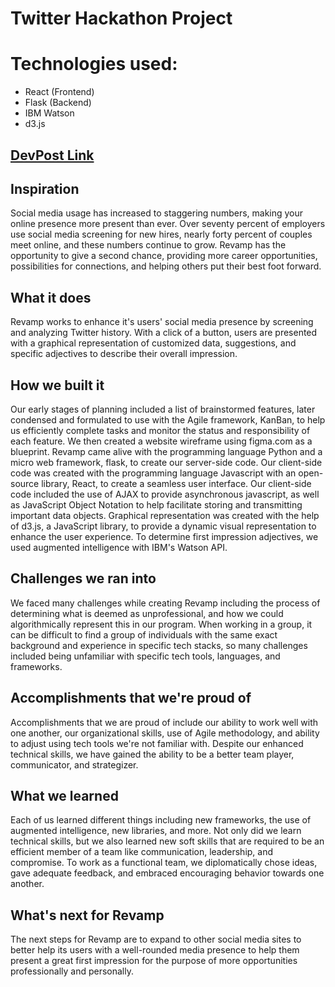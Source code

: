 # Twitter Hackathon Project
# Technologies used:
- React (Frontend)
- Flask (Backend)
- IBM Watson
- d3.js

## [DevPost Link](https://devpost.com/software/revamp-gozvbt/joins/TIpiCayVUwThQSfL_w-jYA)
## Inspiration

Social media usage has increased to staggering numbers, making your online presence more present than ever. Over seventy percent of employers use social media screening for new hires, nearly forty percent of couples meet online, and these numbers continue to grow. Revamp has the opportunity to give a second chance, providing more career opportunities, possibilities for connections, and helping others put their best foot forward.

## What it does

Revamp works to enhance it's users' social media presence by screening and analyzing Twitter history. With a click of a button, users are presented with a graphical representation of customized data, suggestions, and specific adjectives to describe their overall impression.

## How we built it

Our early stages of planning included a list of brainstormed features, later condensed and formulated to use with the Agile framework, KanBan, to help us efficiently complete tasks and monitor the status and responsibility of each feature.
 We then created a website wireframe using figma.com as a blueprint. 
Revamp came alive with the programming language Python and a micro web framework, flask, to create our server-side code. Our client-side code was created with the programming language Javascript with an open-source library, React, to create a seamless user interface. Our client-side code included the use of AJAX to provide asynchronous javascript, as well as JavaScript Object Notation to help facilitate storing and transmitting important data objects. Graphical representation was created with the help of d3.js, a JavaScript library, to provide a dynamic visual representation to enhance the user experience. To determine first impression adjectives, we used augmented intelligence with IBM's Watson API.

## Challenges we ran into

We faced many challenges while creating Revamp including the process of determining what is deemed as unprofessional, and how we could algorithmically represent this in our program. When working in a group, it can be difficult to find a group of individuals with the same exact background and experience in specific tech stacks, so many challenges included being unfamiliar with specific tech tools, languages, and frameworks.   

## Accomplishments that we're proud of

Accomplishments that we are proud of include our ability to work well with one another, our organizational skills, use of Agile methodology, and ability to adjust using tech tools we're not familiar with. Despite our enhanced technical skills, we have gained the ability to be a better team player, communicator, and strategizer.

## What we learned

Each of us learned different things including new frameworks, the use of augmented intelligence, new libraries, and more. Not only did we learn technical skills, but we also learned new soft skills that are required to be an efficient member of a team like communication, leadership, and compromise. To work as a functional team, we diplomatically chose ideas, gave adequate feedback, and embraced encouraging behavior towards one another.

## What's next for Revamp

The next steps for Revamp are to expand to other social media sites to better help its users with a well-rounded media presence to help them present a great first impression for the purpose of more opportunities professionally and personally. 
